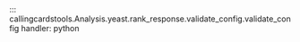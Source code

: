 ::: callingcardstools.Analysis.yeast.rank_response.validate_config.validate_config
    handler: python